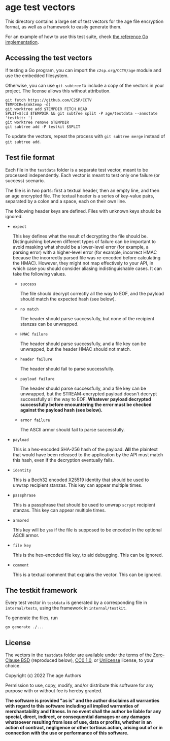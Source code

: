 # age test vectors

This directory contains a large set of test vectors for the age file encryption
format, as well as a framework to easily generate them.

For an example of how to use this test suite, check [the reference Go
implementation](https://github.com/FiloSottile/age/blob/bf8d2a39/testkit_test.go).

## Accessing the test vectors

If testing a Go program, you can import the `c2sp.org/CCTV/age` module and use
the embedded filesystem.

Otherwise, you can use `git-subtree` to include a copy of the vectors in your
project. The license allows this without attribution.

```
git fetch https://github.com/C2SP/CCTV
TEMPDIR=$(mktemp -d)
git worktree add $TEMPDIR FETCH_HEAD
SPLIT=$(cd $TEMPDIR && git subtree split -P age/testdata --annotate 'testkit: ')
git worktree remove $TEMPDIR
git subtree add -P testkit $SPLIT
```

To update the vectors, repeat the process with `git subtree merge` instead of
`git subtree add`.

## Test file format

Each file in the `testdata` folder is a separate test vector, meant to be
processed independently. Each vector is meant to test only one failure (or
success) scenario.

The file is in two parts: first a textual header, then an empty line, and then
an age encrypted file. The textual header is a series of key-value pairs,
separated by a colon and a space, each on their own line.

The following header keys are defined. Files with unknown keys should be
ignored.

- `expect`

  This key defines what the result of decrypting the file should be.
  Distinguishing between different types of failure can be important to avoid
  masking what should be a lower-level error (for example, a parsing error) with
  a higher-level error (for example, incorrect HMAC because the incorrectly
  parsed file was re-encoded before calculating the HMAC). However, they might
  not map effectively to your API, in which case you should consider aliasing
  indistinguishable cases. It can take the following values.

  * `success`

    The file should decrypt correctly all the way to EOF, and the payload should
    match the expected hash (see below).

  * `no match`

    The header should parse successfully, but none of the recipient stanzas can
    be unwrapped.

  * `HMAC failure`

    The header should parse successfully, and a file key can be unwrapped, but
    the header HMAC should not match.

  * `header failure`

    The header should fail to parse successfully.

  * `payload failure`

    The header should parse successfully, and a file key can be unwrapped, but
    the STREAM-encrypted payload doesn't decrypt successfully all the way to
    EOF. **Whatever payload decrypted successfully before encountering the error
    must be checked against the payload hash (see below).**

  * `armor failure`

    The ASCII armor should fail to parse successfully.

- `payload`

  This is a hex-encoded SHA-256 hash of the payload. **All** the plaintext that
  would have been released to the application by the API must match this hash,
  even if the decryption eventually fails.

- `identity`

  This is a Bech32 encoded X25519 identity that should be used to unwrap
  recipient stanzas. This key can appear multiple times.

- `passphrase`

  This is a passphrase that should be used to unwrap `scrypt` recipient stanzas.
  This key can appear multiple times.

- `armored`

  This key will be `yes` if the file is supposed to be encoded in the optional
  ASCII armor.

- `file key`

  This is the hex-encoded file key, to aid debugging. This can be ignored.

- `comment`

  This is a textual comment that explains the vector. This can be ignored.

## The testkit framework

Every test vector in `testdata` is generated by a corresponding file in
`internal/tests`, using the framework in `internal/testkit`.

To generate the files, run

```
go generate ./...
```

## License

The vectors in the `testdata` folder are available under the terms of the
[Zero-Clause BSD](https://opensource.org/licenses/0BSD) (reproduced below),
[CC0 1.0](https://creativecommons.org/publicdomain/zero/1.0/), or
[Unlicense](https://unlicense.org/) license, to your choice.

Copyright (c) 2022 The age Authors

Permission to use, copy, modify, and/or distribute this software for any purpose
with or without fee is hereby granted.

**The software is provided "as is" and the author disclaims all warranties with
regard to this software including all implied warranties of merchantability and
fitness. In no event shall the author be liable for any special, direct,
indirect, or consequential damages or any damages whatsoever resulting from loss
of use, data or profits, whether in an action of contract, negligence or other
tortious action, arising out of or in connection with the use or performance of
this software.**
